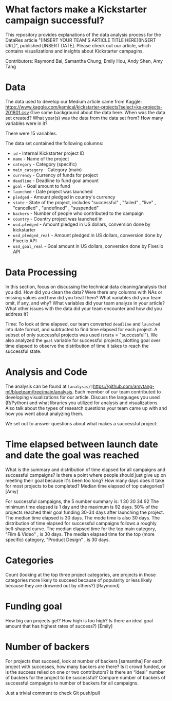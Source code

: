 # What factors make a Kickstarter campaign successful?

This repository provides explanations of the data analysis process for the DataRes article "[INSERT YOUR TEAM'S ARTICLE TITLE HERE](INSERT URL)", published [INSERT DATE]. Please check out our article, which contains visualizations and insights about Kickstarter campagins.

Contributors: Raymond Bai, Samantha Chung, Emily Hou, Andy Shen, Amy Tang

# Data
The data used to develop our Medium article came from Kaggle: https://www.kaggle.com/kemical/kickstarter-projects?select=ks-projects-201801.csv
Give some background about the data here. When was the data set created? What year(s) was the data from the data set from? How many variables were in it?

There were 15 variables. 

The data set contained the following columns:
* `id` - Internal Kickstarter project ID
* `name` - Name of the project
* `category` - Category (specific)
* `main_category` - Category (main)
* `currency` - Currency of funds for project
* `deadline` - Deadline to fund goal amount
* `goal` - Goal amount to fund
* `launched` - Date project was launched
* `pledged` - Amount pledged in country's currency
* `state` - State of the project, includes "successful" , "failed" , "live" , "cancelled" , "undefined" , "suspended"
* `backers` - Number of people who contributed to the campaign
* `country` - Country project was launched in
* `usd.pledged` - Amount pledged in US dollars, conversion done by kickstarter
* `usd_pledged_real` - Amount pledged in US dollars, conversion done by Fixer.io API
* `usd_goal_real` - Goal amount in US dollars, conversion done by Fixer.io API


# Data Processing
In this section, focus on discussing the technical data cleaning/analysis that you did. How did you clean the data? Were there any columns with NAs or missing values and how did you treat them? What variables did your team omit, if any, and why? What variables did your team analyze in your article? What other issues with the data did your team encounter and how did you address it?

Time: To look at time elapsed, our team converted `deadline` and `launched` into date format, and subtracted to find time elapsed for each project. A subset of only successful projects was used (`state` = "successful"). We also analyzed the `goal` variable for successful projects, plotting goal over time elapsed to observe the distribution of time it takes to reach the successful state. 


# Analysis and Code
The analysis can be found at `[analysis/]`https://github.com/amytang-ml/blueteam/tree/main/analysis. 
Each member of our team contributed to developing visualizations for our article. Discuss the languages you used (R/Python) and what libraries you utilized for analysis and visualizations. Also talk about the types of research questions your team came up with and how you went about analyzing them.

We set out to answer questions about what makes a successful project:

# Time elapsed between launch date and date the goal was reached
What is the summary and distribution of time elapsed for all campaigns and successful campaigns? Is there a point where people should just give up on meeting their goal because it's been too long? How many days does it take for most projects to be completed? Median time elapsed of top categories? [Amy]

For successful campaigns, the 5 number summary is: 1 30 30 34 92
The minimum time elapsed is 1 day and the maximum is 92 days. 50% of the projects reached their goal funding 30-34 days after launching the project. The median time elapsed is 30 days. The mode time is also 30 days. The distribution of time elapsed for successful campaigns follows a roughly bell-shaped curve. The median elapsed time for the top main category, "Film & Video" , is 30 days. The median elapsed time for the top (more specific) category, "Product Design" , is 30 days.

# Categories 
Count (looking at the top three project categories, are projects in those categories more likely to succeed because of popularity or less likely because they are drowned out by others?) [Raymond]

# Funding goal
How big can projects get? How high is too high? Is there an ideal goal amount that has highest rates of success?) [Emily]

# Number of backers
For projects that succeed, look at number of backers [samantha]
For each project with successes, how many backers are there? Is it crowd funded, or is the success relied on one or two contributors?
Is there an “ideal” number of backers for the project to be successful?
Compare number of backers of successful campaigns to number of backers for all campaigns.

Just a trivial comment to check Git push/pull

